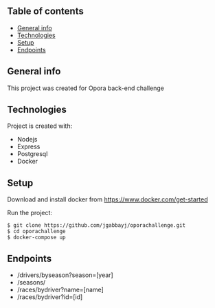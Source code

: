 ## Table of contents
* [General info](#general-info)
* [Technologies](#technologies)
* [Setup](#setup)
* [Endpoints](#Endpoints)

## General info
This project was created for Opora back-end challenge
	
## Technologies
Project is created with:
* Nodejs
* Express
* Postgresql
* Docker
	
## Setup
Download and install docker from https://www.docker.com/get-started

Run the project:

```
$ git clone https://github.com/jgabbayj/oporachallenge.git
$ cd oporachallenge
$ docker-compose up
```

## Endpoints
* /drivers/byseason?season=[year]
* /seasons/
* /races/bydriver?name=[name] 
* /races/bydriver?id=[id]